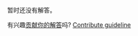 
暂时还没有解答。

有兴趣[贡献你的解答](https://github.com/BFEdev/BFE.dev-solutions/blob/main/problem/find-the-k-th-largest-element-in-an-unsorted-array_zh.md)吗? [Contribute guideline](https://github.com/BFEdev/BFE.dev-solutions#how-to-contribute)
